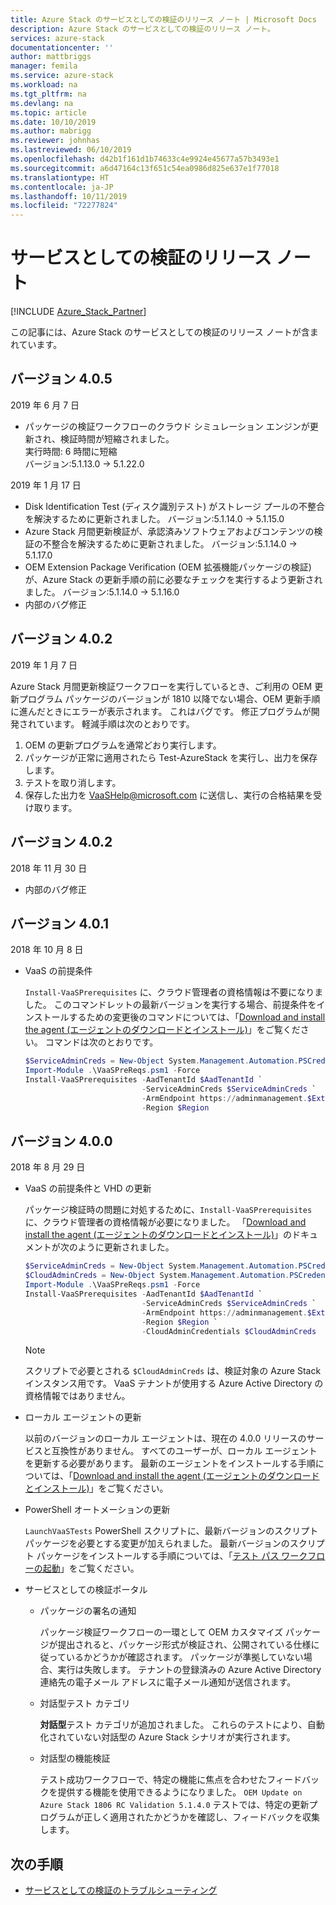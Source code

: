 ```yaml
---
title: Azure Stack のサービスとしての検証のリリース ノート | Microsoft Docs
description: Azure Stack のサービスとしての検証のリリース ノート。
services: azure-stack
documentationcenter: ''
author: mattbriggs
manager: femila
ms.service: azure-stack
ms.workload: na
ms.tgt_pltfrm: na
ms.devlang: na
ms.topic: article
ms.date: 10/10/2019
ms.author: mabrigg
ms.reviewer: johnhas
ms.lastreviewed: 06/10/2019
ms.openlocfilehash: d42b1f161d1b74633c4e9924e45677a57b3493e1
ms.sourcegitcommit: a6d47164c13f651c54ea0986d825e637e1f77018
ms.translationtype: HT
ms.contentlocale: ja-JP
ms.lasthandoff: 10/11/2019
ms.locfileid: "72277824"
---
```

# <a name="release-notes-for-validation-as-a-service"></a>サービスとしての検証のリリース ノート

[!INCLUDE [Azure_Stack_Partner](./includes/azure-stack-partner-appliesto.md)]

この記事には、Azure Stack のサービスとしての検証のリリース ノートが含まれています。

## <a name="version-405"></a>バージョン 4.0.5

2019 年 6 月 7 日

- パッケージの検証ワークフローのクラウド シミュレーション エンジンが更新され、検証時間が短縮されました。  
    実行時間: 6 時間に短縮  
    バージョン:5.1.13.0 -> 5.1.22.0  


2019 年 1 月 17 日

- Disk Identification Test (ディスク識別テスト) がストレージ プールの不整合を解決するために更新されました。 バージョン:5.1.14.0 -> 5.1.15.0
- Azure Stack 月間更新検証が、承認済みソフトウェアおよびコンテンツの検証の不整合を解決するために更新されました。 バージョン:5.1.14.0 -> 5.1.17.0
- OEM Extension Package Verification (OEM 拡張機能パッケージの検証) が、Azure Stack の更新手順の前に必要なチェックを実行するよう更新されました。 バージョン:5.1.14.0 -> 5.1.16.0
- 内部のバグ修正

## <a name="version-402"></a>バージョン 4.0.2

2019 年 1 月 7 日

Azure Stack 月間更新検証ワークフローを実行しているとき、ご利用の OEM 更新プログラム パッケージのバージョンが 1810 以降でない場合、OEM 更新手順に進んだときにエラーが表示されます。 これはバグです。 修正プログラムが開発されています。 軽減手順は次のとおりです。

1. OEM の更新プログラムを通常どおり実行します。
2. パッケージが正常に適用されたら Test-AzureStack を実行し、出力を保存します。
3. テストを取り消します。
4. 保存した出力を VaaSHelp@microsoft.com に送信し、実行の合格結果を受け取ります。

## <a name="version-402"></a>バージョン 4.0.2

2018 年 11 月 30 日

- 内部のバグ修正

## <a name="version-401"></a>バージョン 4.0.1

2018 年 10 月 8 日

- VaaS の前提条件

    `Install-VaaSPrerequisites` に、クラウド管理者の資格情報は不要になりました。 このコマンドレットの最新バージョンを実行する場合、前提条件をインストールするための変更後のコマンドについては、「[Download and install the agent (エージェントのダウンロードとインストール)](azure-stack-vaas-local-agent.md#download-and-install-the-agent)」をご覧ください。 コマンドは次のとおりです。

    ```powershell
    $ServiceAdminCreds = New-Object System.Management.Automation.PSCredential "<aadServiceAdminUser>", (ConvertTo-SecureString "<aadServiceAdminPassword>" -AsPlainText -Force)
    Import-Module .\VaaSPreReqs.psm1 -Force
    Install-VaaSPrerequisites -AadTenantId $AadTenantId `
                              -ServiceAdminCreds $ServiceAdminCreds `
                              -ArmEndpoint https://adminmanagement.$ExternalFqdn `
                              -Region $Region
    ```

## <a name="version-400"></a>バージョン 4.0.0

2018 年 8 月 29 日

- VaaS の前提条件と VHD の更新

    パッケージ検証時の問題に対処するために、`Install-VaaSPrerequisites` に、クラウド管理者の資格情報が必要になりました。 「[Download and install the agent (エージェントのダウンロードとインストール)](azure-stack-vaas-local-agent.md#download-and-install-the-agent)」のドキュメントが次のように更新されました。

    ```powershell
    $ServiceAdminCreds = New-Object System.Management.Automation.PSCredential "<aadServiceAdminUser>", (ConvertTo-SecureString "<aadServiceAdminPassword>" -AsPlainText -Force)
    $CloudAdminCreds = New-Object System.Management.Automation.PSCredential "<cloudAdminDomain\username>", (ConvertTo-SecureString "<cloudAdminPassword>" -AsPlainText -Force)
    Import-Module .\VaaSPreReqs.psm1 -Force
    Install-VaaSPrerequisites -AadTenantId $AadTenantId `
                              -ServiceAdminCreds $ServiceAdminCreds `
                              -ArmEndpoint https://adminmanagement.$ExternalFqdn `
                              -Region $Region `
                              -CloudAdminCredentials $CloudAdminCreds
    ```
    > [!NOTE]
    > スクリプトで必要とされる `$CloudAdminCreds` は、検証対象の Azure Stack インスタンス用です。 VaaS テナントが使用する Azure Active Directory の資格情報ではありません。

- ローカル エージェントの更新

    以前のバージョンのローカル エージェントは、現在の 4.0.0 リリースのサービスと互換性がありません。 すべてのユーザーが、ローカル エージェントを更新する必要があります。 最新のエージェントをインストールする手順については、「[Download and install the agent (エージェントのダウンロードとインストール)](azure-stack-vaas-local-agent.md#download-and-install-the-agent)」をご覧ください。

- PowerShell オートメーションの更新

    `LaunchVaaSTests` PowerShell スクリプトに、最新バージョンのスクリプト パッケージを必要とする変更が加えられました。 最新バージョンのスクリプト パッケージをインストールする手順については、「[テスト パス ワークフローの起動](azure-stack-vaas-automate-with-powershell.md#launch-the-test-pass-workflow)」をご覧ください。

- サービスとしての検証ポータル

  - パッケージの署名の通知

    パッケージ検証ワークフローの一環として OEM カスタマイズ パッケージが提出されると、パッケージ形式が検証され、公開されている仕様に従っているかどうかが確認されます。 パッケージが準拠していない場合、実行は失敗します。 テナントの登録済みの Azure Active Directory 連絡先の電子メール アドレスに電子メール通知が送信されます。

  - 対話型テスト カテゴリ

    **対話型**テスト カテゴリが追加されました。 これらのテストにより、自動化されていない対話型の Azure Stack シナリオが実行されます。

  - 対話型の機能検証

    テスト成功ワークフローで、特定の機能に焦点を合わせたフィードバックを提供する機能を使用できるようになりました。 `OEM Update on Azure Stack 1806 RC Validation 5.1.4.0` テストでは、特定の更新プログラムが正しく適用されたかどうかを確認し、フィードバックを収集します。

## <a name="next-steps"></a>次の手順

- [サービスとしての検証のトラブルシューティング](azure-stack-vaas-troubleshoot.md)

